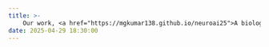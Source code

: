 ```yaml
---
title: >-
    Our work, <a href="https://mgkumar138.github.io/neuroai25">A biologically plausible computational model of hippocampal neurogenesis and pattern separation in memory</a>, was presented at the <b>Neuroscience & Artificial Intelligence Symposium</b>! 
date: 2025-04-29 18:30:00
---
```

